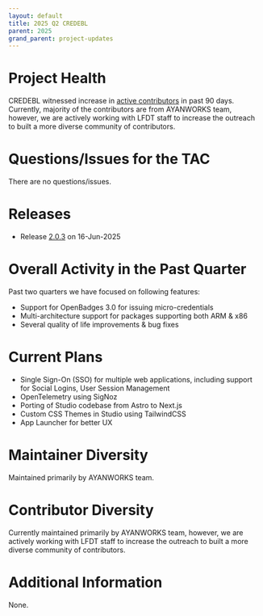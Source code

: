 ```yaml
---
layout: default
title: 2025 Q2 CREDEBL
parent: 2025
grand_parent: project-updates
---
```


# Project Health

CREDEBL witnessed increase in [active contributors](https://insights.linuxfoundation.org/project/credebl/contributors?timeRange=past180days&start=2025-03-20&end=2025-06-20&widget=active-contributors) in past 90 days. Currently, majority of the contributors are from AYANWORKS team, however, we are actively working with LFDT staff to increase the outreach to built a more diverse community of contributors.

# Questions/Issues for the TAC
There are no questions/issues.

# Releases

- Release [2.0.3](https://github.com/credebl/platform/releases/tag/v.2.0.3) on 16-Jun-2025

# Overall Activity in the Past Quarter

Past two quarters we have focused on following features:
- Support for OpenBadges 3.0 for issuing micro-credentials
- Multi-architecture support for packages supporting both ARM & x86
- Several quality of life improvements & bug fixes

# Current Plans
- Single Sign-On (SSO) for multiple web applications, including support for Social Logins, User Session Management
- OpenTelemetry using SigNoz
- Porting of Studio codebase from Astro to Next.js
- Custom CSS Themes in Studio using TailwindCSS
- App Launcher for better UX

# Maintainer Diversity
Maintained primarily by AYANWORKS team.

# Contributor Diversity

Currently maintained primarily by AYANWORKS team, however, we are actively working with LFDT staff to increase the outreach to built a more diverse community of contributors.

# Additional Information

None.